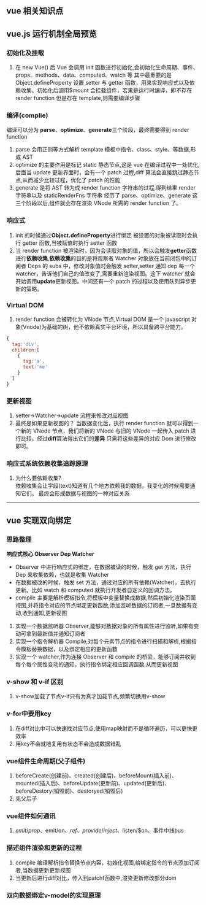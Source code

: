 ## vue 相关知识点

## vue.js 运行机制全局预览

### 初始化及挂载

1. 在 new Vue() 后 Vue 会调用 init 函数进行初始化,会初始化生命周期、事件、props、methods、data、computed、watch 等 其中最重要的是 Object.defineProperty 设置 setter 与 getter 函数，用来实现响应式以及依赖收集。初始化后调用\$mount 会挂载组件，若果是运行时编译，即不存在 render function 但是存在 template,则需要编译步骤

### 编译(complie)

编译可以分为 **parse**、**optimize**、**generate**三个阶段，最终需要得到 render function

1. parse 会用正则等方式解析 template 模板中指令、class、style、等数据,形成 AST
2. optimize 的主要作用是标记 static 静态节点,这是 vue 在编译过程中一处优化,后面当 update 更新界面时，会有一个 patch 过程,diff 算法会直接跳过静态节点,从而减少比较过程，优化了 patch 的性能
3. generate 是将 AST 转为成 render function 字符串的过程,得到结果 render 字符串以及 staticRenderFns 字符串
   经历了 parse、optimize、generate 这三个阶段以后,组件就会存在渲染 VNode 所需的 render function 了。

### 响应式

1. init 的时候通过**Object.defineProperty**进行绑定 被设置的对象被读取时会执行 getter 函数,当被赋值时执行 setter 函数
2. 当 render function 被渲染时，因为会读取对象的值，所以会触发**getter**函数进行**依赖收集**,**依赖收集**的目的是将观察者 Watcher 对象放在当前闭包中的订阅者 Deps 的 subs 中，修改对象值时会触发 setter,setter 通知 dep 每一个 watcher，告诉他们自己的值改变了,需要重新渲染视图。这下 watcher 就会开始调用**update**更新视图。中间还有一个 patch 的过程以及使用队列异步更新的策略。

### Virtual DOM

1. render function 会被转化为 VNode 节点,Virtual DOM 是一个 javascript 对象(Vnode)为基础的树，他不依赖真实平台环境，所以具备跨平台能力。

```js
{
  tag:'div',
  children:[
    {
      tag:'a',
      text:'me'
    }
  ]
}
```

### 更新视图

1. setter->Watcher->update 流程来修改对应视图
2. 最终是如果更新视图的？
   当数据变化后，执行 render function 就可以得到一个新的 VNode 节点，我们将新的 VNode 与旧的 VNode 一起传入 patch 进行比较，经过**diff**算法得出它们的**差异** 只需将这些差异的对应 Dom 进行修改即可。

### 响应式系统依赖收集追踪原理

1.  为什么要依赖收集?  
    依赖收集会让字段(text)知道有几个地方依赖我的数据，我变化的时候需要通知它们。
    最终会形成数据与视图的一种对应关系

---

## vue 实现双向绑定

### 思路整理

**响应式核心 Observer Dep Watcher**

- Observer 中进行响应式的绑定，在数据被读的时候，触发 get 方法，执行 Dep 来收集依赖，也就是收集 Watcher
- 在数据被改的时候，触发 set 方法，通过对应的所有依赖(Watcher)，去执行更新。比如 watch 和 computed 就执行开发者自定义的回调方法。
- compile 主要是解析模板指令,将模板中变量替换成数据,然后初始化渲染页面视图,并将指令对应的节点绑定更新函数,添加监听数据的订阅者,一旦数据有变动,收到通知,更新视图

1. 实现一个数据监听器 Observer,能够对数据对象的所有属性进行监听,如果有变动可拿到最新值并通知订阅者
2. 实现一个指令解析器 Compile,对每个元素节点的指令进行扫描和解析,根据指令模板替换数据，以及绑定相应的更新函数
3. 实现一个 watcher,作为连接 Observer 和 compile 的桥梁，能够订阅并收到每个每个属性变动的通知，执行指令绑定相应回调函数,从而更新视图
### v-show 和 v-if 区别
1. v-show加载了节点v-if只有为真才加载节点,频繁切换用v-show
### v-for中要用key
1. 在diff对比中可以快速找对应节点,使用map映射而不是循环遍历，可以更快更效率
2. 用key不会就地复用有状态不会造成数据错乱
### vue组件生命周期(父子组件)
1. beforeCreate(创建前)、created(创建后)、beforeMount(插入前)、mounted(插入后)、beforeUpdate(更新前)、updated(更新后)、beforeDestory(销毁前)、destoryed(销毁后)
2. 先父后子
### vue组件如何通讯
1. $emit/prop、$emit/on、$ref、provide/inject、$listen/$on、事件中线bus
### 描述组件渲染和更新的过程
1. compile 编译解析指令替换节点内容，初始化视图,给绑定指令的节点添加订阅者,当数据更新更新视图
2. 当更新后进行diff对比，传入到patchf函数中,渲染更新修改部分dom
### 双向数据绑定v-model的实现原理
